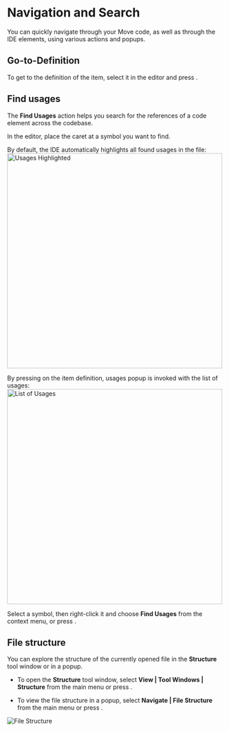 # Navigation and Search

You can quickly navigate through your Move code, as well as through the IDE elements, using various actions and popups.

## Go-to-Definition

To get to the definition of the item, select it in the editor and press <shortcut key="$DeclUsages"/>. 

## Find usages

The **Find Usages** action helps you search for the references of a code element across the codebase. 

<procedure title="Find usages in file" id="search_for_item_usages">
<step>In the editor, place the caret at a symbol you want to find.
<p>By default, the IDE automatically highlights all found usages in the file:
<img src="highlight_all.png" alt="Usages Highlighted" width="500" border-effect="line" />
</p></step>
<step>
<p>
By pressing <shortcut key="$DeclUsages"/> on the item definition, usages popup is invoked with the list of usages:
<img src="find_usages.gif" alt="List of Usages" width="500" border-effect="line" />
</p>
</step>
</procedure>

<procedure title="Search for item usages in a project" id="search_for_usages_in_a_project">
<step>Select a symbol, then right-click it and choose <b>Find Usages</b> from the context menu, 
or press <shortcut key="$FindUsages"/>.</step>
</procedure>

## File structure

You can explore the structure of the currently opened file in the **Structure** tool window or in a popup.

* To open the **Structure** tool window, select **View | Tool Windows | Structure** from the main menu 
   or press <shortcut key="$ShowFileStructure" />.

* To view the file structure in a popup, select **Navigate | File Structure** from the main menu 
   or press <shortcut key="$NavigateFileStructure"/>.

![File Structure](file_structure.png)